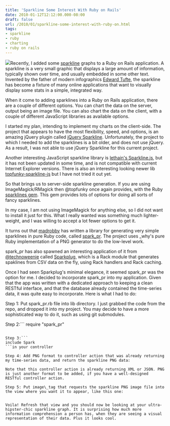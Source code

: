 ```yaml
---
title: 'Sparkline Some Interest With Ruby on Rails'
date: 2010-01-12T12:12:00.000-08:00
draft: false
url: /2010/01/sparkline-some-interest-with-ruby-on.html
tags: 
- sparkline
- ruby
- charting
- ruby on rails
---
```


![](http://farm1.static.flickr.com/29/62568004_cb569e408c.jpg)Recently, I added some [sparkline](http://en.wikipedia.org/wiki/Sparkline) graphs to a Ruby on Rails application. A sparkline is a very small graphic that displays a large amount of information, typically shown over time, and usually embedded in some other text. Invented by the father of modern infographics [Edward Tufte](http://www.edwardtufte.com), the sparkline has become a fixture of many online applications that want to visually display some stats in a simple, integrated way.  
  
When it come to adding sparklines into a Ruby on Rails application, there are a couple of different options. You can chart the data on the server, output being an image file. You can also chart the data on the client, with a couple of different JavaScript libraries as available options.  
  
I started my plan, intending to implement my charts on the client-side. The project that appears to have the most flexibility, speed, and options, is an amazing jQuery plugin called [jQuery Sparkline](http://omnipotent.net/jquery.sparkline/). Unfortunately, the project to which I needed to add the sparklines is a bit older, and does not use jQuery. As a result, I was not able to use jQuery Sparkline for this current project.  
  
Another interesting JavaScript sparkline library is [lethain's Sparkline.js](http://github.com/lethain/sparklines.js), but it has not been updated in some time, and is not compatible with current Internet Explorer versions. There is also an interesting looking newer lib [topfunky-sparkline-js](http://github.com/topfunky/topfunky-sparkline-js) but I have not tried it out yet.  
  
So that brings us to server-side sparkline generation. If you are using ImageMagick/RMagick then @topfunky once again provides, with the Ruby [sparklines gem](http://github.com/topfunky/sparklines). This gem provides lots of options for doing all sorts of fancy sparklines.  
  
In my case, I am not using ImageMagick for anything else, so I did not want to install it just for this. What I really wanted was something much lighter-weight, and I was willing to accept a lot fewer options to get it.  
  
It turns out that [madrobby](http://twitter.com/madrobby) has written a library for generating very simple sparklines in pure Ruby code, called [spark\_pr](http://github.com/madrobby/spark_pr). The project uses \_why's pure Ruby implementation of a PNG generator to do the low-level work.  
  
spark\_pr has also spawned an interesting application of it from [@technoweenie](http://twitter.com/technoweenie) called [Sparkplug](http://rack-sparklines.heroku.com/), which is a Rack module that generates spaklines from CSV data on the fly, using Rack handlers and Rack caching.  
  
Once I had seen Sparkplug's minimal elegance, it seemed spark\_pr was the option for me. I decided to incorporate spark\_pr into my application. Given that the app was written with a dedicated approach to keeping a clean RESTful interface, and that the database already contained the time-series data, it was quite easy to incorporate. Here is what I had to do:  
  
Step 1: Put spark\_pr.rb file into lib directory. I just grabbed the code from the repo, and dropped it into my project. You may decide to have a more sophisticated way to do it, such as using git submodules.  
  
Step 2:```
require "spark\_pr"
```in your controller  
  
Step 3:```
include Spark
```in your controller  
  
Step 4: Add PNG format to controller action that was already returning my time-series data, and return the sparkline PNG data:  
  
Note that this controller action is already returning XML or JSON. PNG is just another format to be added, if you have a well-designed RESTful controller action.  
  
Step 5: Put image\_tag that requests the sparkline PNG image file into the view where you want it to appear, like this one:  
  
  
Voila! Refresh that view and you should now be looking at your ultra-hipster-chic sparkline graph. It is surprising how much more information comprehension a person has, when they are seeing a visual representation of their data. Plus it looks cool.